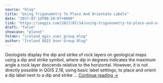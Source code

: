 ```yaml
---
source: "blog"
title: "Using Trigonometry To Place And Orientate Labels"
date: "2017-07-14T08:20:07+0000"
link: "https://ieqgis.com/2017/07/14/using-trigonometry-to-place-and-orientate-labels/"
draft: "false"
showcase: "planet"
folder: "ireland_qgis_user_group_blog"
author: "Ireland QGIS User Group Blog"
---
```


Geologists display the dip and strike of rock layers on geological maps using a dip and strike symbol, where dip in degrees indicates the maximum angle a rock layer descends relative to the horizontal. However, it is not directly possible in QGIS 2.18, using basic label settings, to place and orient a dip label next to a dip and strike &#8230; <a class="more-link" href="https://ieqgis.com/2017/07/14/using-trigonometry-to-place-and-orientate-labels/">Continue reading <span class="meta-nav">&#8594;</span></a>
